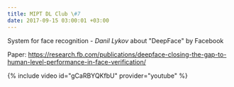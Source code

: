 ```yaml
---
title: MIPT DL Club \#7
date: 2017-09-15 03:00:01 +03:00
---
```


System for face recognition - _Danil Lykov_ about "DeepFace" by Facebook

Paper: https://research.fb.com/publications/deepface-closing-the-gap-to-human-level-performance-in-face-verification/

{% include video id="gCaRBYQKfbU" provider="youtube" %}
